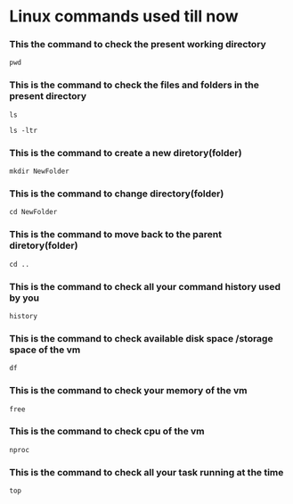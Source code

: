 # Linux commands used till now

### This the command to check the present working directory

```
pwd
```

### This is the command to check the files and folders in the present directory

```
ls
```
```
ls -ltr
```

### This is the command to create a new diretory(folder)

```
mkdir NewFolder
```

### This is the command to change directory(folder)

```
cd NewFolder
```

### This is the command to move back to the parent diretory(folder)

```
cd ..
```

### This is the command to check all your command history used by you

```
history
```

### This is the command to check available disk space /storage space of the vm

```
df
```

### This is the command to check your memory of the vm

```
free
```

### This is the command to check cpu of the vm

```
nproc
```

### This is the command to check all your task running at the time

```
top
```

